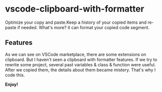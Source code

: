 # vscode-clipboard-with-formatter

Optimize your copy and paste.Keep a history of your copied items and re-paste if needed. What's more? it can format your copied code segment.

## Features

As we can see on VSCode marketplace, there are some extensions on clipboard. But I haven't seen a clipboard with formatter features.
If we try to rewrite some project, several past variables & class & function were useful. After we copied them, the details about them
became mistery. That's why I code this.


**Enjoy!**
